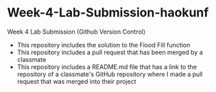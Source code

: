 # Week-4-Lab-Submission-haokunf
Week 4 Lab Submission (Github Version Control)

- This repository includes the solution to the Flood Fill function
- This repository includes a pull request that has been merged by a classmate
- This repository includes a README.md file that has a link to the repository of a classmate's GitHub repository where I made a pull request that was merged into their project